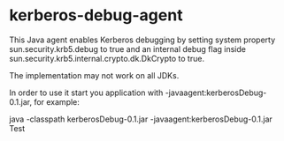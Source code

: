 kerberos-debug-agent
====================

This Java agent enables Kerberos debugging by setting system property sun.security.krb5.debug to true and an internal debug flag inside sun.security.krb5.internal.crypto.dk.DkCrypto to true.

The implementation may not work on all JDKs.

In order to use it start you application with -javaagent:kerberosDebug-0.1.jar, for example:

java -classpath kerberosDebug-0.1.jar -javaagent:kerberosDebug-0.1.jar Test
